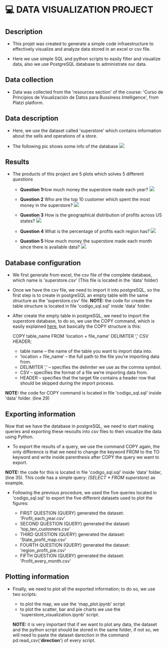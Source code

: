 # :computer: DATA VISUALIZATION PROJECT 

## Description
* This projet was created to generate a simple code infraestructure to effectively visualize and analyze data stored in an excel or csv file. 

* Here we use simple SQL and python scripts to easily filter and visualize data, also we use PostgreSQL database to administrate our data. 

## Data collection 

* Data was collected from the 'resources section' of the course: 'Curso de Principios de Visualización de Datos para Bussiness Intelligence', from Platzi platform. 

## Data description

* Here, we use the dataset called 'superstore' which contains information about the sells and operations of a store. 

* The following pic shows some info of the database
![](plots/database_info.PNG) 

## Results 

* The products of this project are 5 plots which solves 5 different *questions*

    * **Question 1**How much money the superstore made each year?
    ![](plots/year_vs_profit_scatter_plot.png) 

    * **Question 2** Who are the top 10 customer which spent the most money in the superstore?
    ![](plots/Top_ten_customers_bar_plot.png)

    * **Question 3** How is the geographical distribution of profits across US states?
    ![](plots/state_profit_map_image.png)

    * **Question 4** What is the percentage of profits each region has?
    ![](plots/percentage_profit_per_region.png)

    * **Question 5** How much money the superstore made each month since there is available data?
    ![](plots/month_vs_profit_scatter_plot.png)


## Database configuration 

* We first generate from excel, the csv file of the complete database, which name is 'superstore.csv' (This file is located in the 'data' folder)

* Once we have the csv file, we need to import it into postgreSQL, so the first step is to create in postgreSQL an empty table with the same structure as the 'superstore.csv' file. 
**NOTE:** the code for create the table structure is located in file 'codigo_sql.sql' inside 'data' folder. 

* After create the empty table in postgreSQL, we need to import the superstore database, to do so, we use the COPY command, which is easily explained [here](https://blog.devart.com/how-to-import-and-export-csv-files-into-a-postgresql-database.html#:~:text=Importing%20a%20CSV%20file%20using%20a%20COPY%20statement&text=Here's%20the%20basic%20syntax%20of,you're%20importing%20data%20from.), but basically the COPY structure is this: 

    COPY table_name  FROM 'location + file_name' DELIMITER ',' CSV HEADER;
    * table name – the name of the table you want to import data into.
    * ‘location + file_name’ – the full path to the file you’re importing data from.
    * DELIMITER ‘,’ – specifies the delimiter we use as the comma symbol.
    * CSV – specifies the format of a file we’re importing data from.
    * HEADER – specifies that the target file contains a header row that should be skipped during the import process.

**NOTE:** the code for COPY command is located in file 'codigo_sql.sql' inside 'data' folder. (line 29)

## Exporting information 

Now that we have the database in postgreSQL, we need to start making queries and exporting these resoults into csv files to then visualize the data using Python. 

* To export the results of a query, we use the command COPY again, the only difference is that we need to change the keyword FROM to the TO keyword and write inside parenthesis after COPY the query we want to export. 

**NOTE:** the code for this is located in file 'codigo_sql.sql' inside 'data' folder, (line 35). This code has a simple query: *(SELECT * FROM superstore)* as example.

* Following the previous procedure, we used the five queries located in 'codigo_sql.sql' to export the five different datasets used to plot the figures:
    
    * FIRST QUESTION (QUERY) generated the dataset: 'Profit_each_year.csv'
    * SECOND QUESTION (QUERY) generated the dataset: 'top_ten_customers.csv'
    * THIRD QUESTION (QUERY) generated the dataset: 'State_profit_map.csv'
    * FOURTH QUESTION (QUERY) generated the dataset: 'region_profit_pie.csv'
    * FIFTH QUESTION (QUERY) generated the dataset: 'Profit_every_month.csv'


## Plotting information
* Finally, we need to plot all the exported information; to do so, we use two scripts:
    * to plot the map, we use the 'map_plot.ipynb' script
    * to plot the scatter, bar and pie charts we use the 'superstore_visualization.ipynb' script. 

    **NOTE:** it is very important that if we want to plot any data, the dataset and the python script should be stored in the same folder, if not so, we will need to paste the dataset darection in the command pd.read_csv('**direction**') of every script. 













